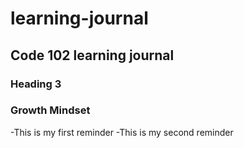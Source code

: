 # learning-journal
## Code 102 learning journal
### Heading 3

### Growth Mindset
-This is my first reminder
-This is my second reminder

